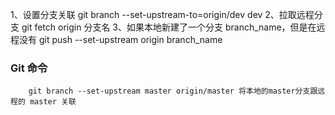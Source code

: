 1、设置分支关联 git branch --set-upstream-to=origin/dev dev
2、拉取远程分支 git fetch origin 分支名
3、如果本地新建了一个分支 branch_name，但是在远程没有 git push --set-upstream origin branch_name


### Git 命令
```git
    git branch --set-upstream master origin/master 将本地的master分支跟远程的 master 关联
```
